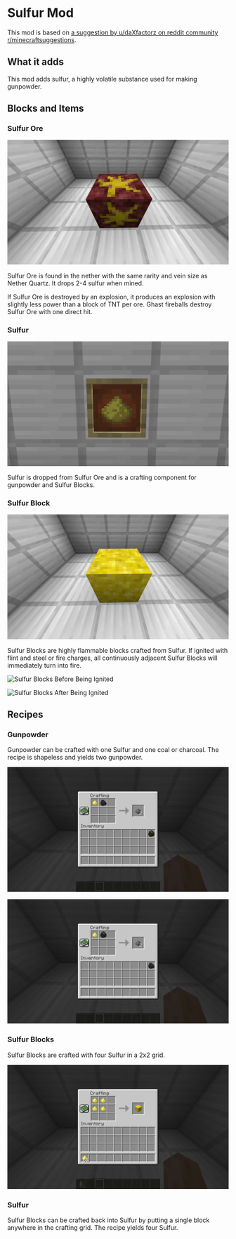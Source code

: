 # Sulfur Mod

This mod is based on [a suggestion by u/daXfactorz on reddit community r/minecraftsuggestions](https://www.reddit.com/r/minecraftsuggestions/comments/d6ff9a/brimstone_a_more_reliable_source_of_gunpowder_and/).

## What it adds

This mod adds sulfur, a highly volatile substance used for making gunpowder.

## Blocks and Items

### Sulfur Ore

![Sulfur Ore](https://github.com/professorg/SulfurMod/raw/master/images/sulfurore.png)

Sulfur Ore is found in the nether with the same rarity and vein size as Nether Quartz. It drops 2-4 sulfur when mined.

If Sulfur Ore is destroyed by an explosion, it produces an explosion with slightly less power than a block of TNT per ore. Ghast fireballs destroy Sulfur Ore with one direct hit.

### Sulfur

![Sulfur](https://github.com/professorg/SulfurMod/raw/master/images/sulfur.png)

Sulfur is dropped from Sulfur Ore and is a crafting component for gunpowder and Sulfur Blocks.

### Sulfur Block

![Sulfur Block](https://github.com/professorg/SulfurMod/raw/master/images/sulfurblock.png)

Sulfur Blocks are highly flammable blocks crafted from Sulfur. If ignited with flint and steel or fire charges, all continuously adjacent Sulfur Blocks will immediately turn into fire.

![Sulfur Blocks Before Being Ignited](https://github.com/professorg/SulfurMod/raw/master/images/sulfurblockdemo\_pre.png)

![Sulfur Blocks After Being Ignited](https://github.com/professorg/SulfurMod/raw/master/images/sulfurblockdemo\_post.png)

## Recipes

### Gunpowder

Gunpowder can be crafted with one Sulfur and one coal or charcoal. The recipe is shapeless and yields two gunpowder.

![Gunpowder from Coal](https://github.com/professorg/SulfurMod/raw/master/images/gunpowderrecipe_coal.png)

![Gunpowder from Charcoal](https://github.com/professorg/SulfurMod/raw/master/images/gunpowderrecipe_charcoal.png)

### Sulfur Blocks

Sulfur Blocks are crafted with four Sulfur in a 2x2 grid.

![Sulfur Block Recipe](https://github.com/professorg/SulfurMod/raw/master/images/sulfurblockrecipe.png)

### Sulfur

Sulfur Blocks can be crafted back into Sulfur by putting a single block anywhere in the crafting grid. The recipe yields four Sulfur.
